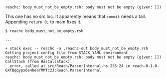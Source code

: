 ```
reachc: body_must_not_be_empty.rsh: body must not be empty (given: [])
```

This one has no src loc.
It apparently means that `commit` needs a tail. Appending `return 0;` to main fixes it.

```
$ reachc body_must_not_be_empty.rsh

...

+ stack exec -- reachc -o .reachc-out body_must_not_be_empty.rsh
Getting project config file from STACK_YAML environment
reachc: body_must_not_be_empty.rsh: body must not be empty (given: [])
CallStack (from HasCallStack):
  error, called at src/Reach/ParserInternal.hs:255:24 in reach-0.1.0-GXfBqqypx6e4heaYMMTc2J:Reach.ParserInternal
```
